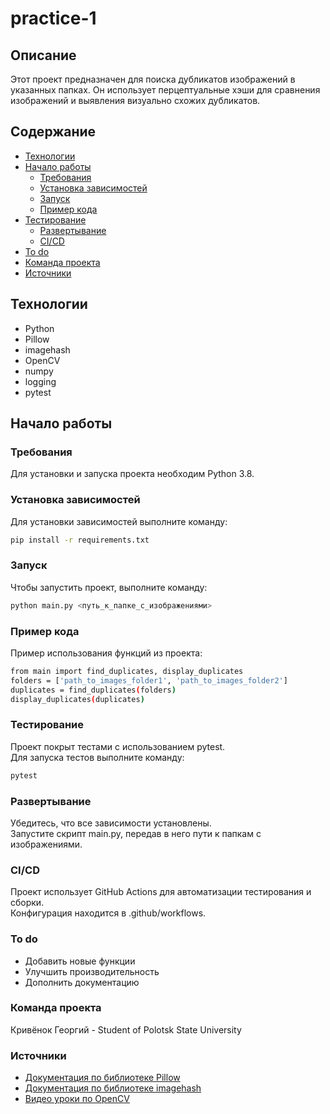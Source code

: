 # practice-1

## Описание

Этот проект предназначен для поиска дубликатов изображений в указанных папках. Он использует перцептуальные хэши для сравнения изображений и выявления визуально схожих дубликатов.

## Содержание

- [Технологии](#технологии)
- [Начало работы](#начало-работы)
  - [Требования](#требования)
  - [Установка зависимостей](#установка-зависимостей)
  - [Запуск](#запуск)
  - [Пример кода](#пример-кода)
- [Тестирование](#тестирование)
  - [Развертывание](#развертывание)
  - [CI/CD](#cicd)
- [To do](#to-do)
- [Команда проекта](#команда-проекта)
- [Источники](#источники)

## Технологии

- Python
- Pillow
- imagehash
- OpenCV
- numpy
- logging
- pytest

## Начало работы

### Требования

Для установки и запуска проекта необходим Python 3.8.

### Установка зависимостей

Для установки зависимостей выполните команду:

```bash
pip install -r requirements.txt
```

### Запуск
Чтобы запустить проект, выполните команду:

```bash
python main.py <путь_к_папке_с_изображениями>
```
### Пример кода
Пример использования функций из проекта:

```bash
from main import find_duplicates, display_duplicates
folders = ['path_to_images_folder1', 'path_to_images_folder2']
duplicates = find_duplicates(folders)
display_duplicates(duplicates)
```

### Тестирование
Проект покрыт тестами с использованием pytest.  
Для запуска тестов выполните команду:

```bash
pytest
```



### Развертывание

Убедитесь, что все зависимости установлены.  
Запустите скрипт main.py, передав в него пути к папкам с изображениями.  
### CI/CD  
Проект использует GitHub Actions для автоматизации тестирования и сборки.  
Конфигурация находится в .github/workflows.

### To do
- Добавить новые функции
- Улучшить производительность
- Дополнить документацию
### Команда проекта
Кривёнок Георгий - Student of Polotsk State University
### Источники
- [Документация по библиотеке Pillow](https://pillow.readthedocs.io/en/stable/index.html)
- [Документация по библиотеке imagehash](https://medium.com/analytics-vidhya/image-search-engine-using-image-hashing-technique-in-python-e6749dacc8f7)
- [Видео уроки по OpenCV](https://yandex.by/video/preview/8188189858942659368)